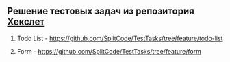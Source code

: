 ## Решение тестовых задач из репозитория [Хекслет](https://github.com/Hexlet/ru-test-assignments?tab=readme-ov-file)

1. Todo List - https://github.com/SplitCode/TestTasks/tree/feature/todo-list

2. Form - https://github.com/SplitCode/TestTasks/tree/feature/form
